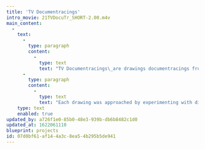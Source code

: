 ```yaml
---
title: 'TV Documentracings'
intro_movie: 21TVDocuTr_SHORT-2.00.m4v
main_content:
  -
    text:
      -
        type: paragraph
        content:
          -
            type: text
            text: "TV Documentracings\_are drawings documentracings from a live television screen and programs. First a sheet of tracing paper was placed on the television screen, followed by literally tracing lines and other visual fragments in their place as they appeared. Since the TV images are inherently kinetic the selection of fragments was only possible for as long as the image was frozen in space; and was considered “complete” as soon as the TV image began to move again or disappeared. One rule was to never add or otherwise distort that traced fragment, for to leave it simply as a fragment that had its beginning and end by that chance operation in time/space. In addition to the linear/visual fragments, other fragments were selected via listening to sounds or use of spoken words. These fragments were also extracted from the TV program by some preestablished system to keep them as “units” (for example, words spoken together).\_"
      -
        type: paragraph
        content:
          -
            type: text
            text: "Each drawing was approached by experimenting with different sets of systems or rules. For example: a) the number of lines selected was determined by the number of commercials that interrupted the TV program; b) the ending of a traced line became the place to put the word selected from listening; c) an overall grid on the screen created frames according to the number of commercials the program had, and each space from top left to right and then down became a place for making the tracings that happened within that space. These rules, established beforehand, were an integral part of the very idea to make a documentracing, thereby playing with the creative principles for surprise, so-called accident, and the unexpected—clearly all the “chance operations” that were the very impulse for doing these experiments in concretism; i.e., the fact that creativity has generally be perceived as an act to “create” something new (no seen or realized before), yet retaining the human tendency to operate deterministically as guided by the subjective desires or projection of thoughts (hence the “expected”). At the very heart of the documentracing process was to gain insight in the unexpected, unpredicted, and become “disoriented” by the result in order to truly see the new for new insights.\_"
    type: text
    enabled: true
updated_by: a726f1e0-85b0-48e3-939b-db6b8482c1d0
updated_at: 1622061110
blueprint: projects
id: 07d0bf61-af14-4a3c-8ea5-4b295b5de941
---
```

